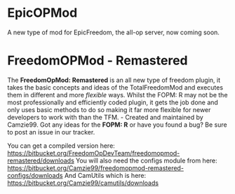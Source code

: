 # EpicOPMod #

A new type of mod for EpicFreedom, the all-op server, now coming soon.


# FreedomOPMod - Remastered #

The **FreedomOpMod: Remastered** is an all new type of freedom plugin, it takes the basic concepts and ideas of the TotalFreedomMod and executes them in different and more *flexible* ways. Whilst the FOPM: R may not be the most professionally and efficiently coded plugin, it gets the job done and only uses basic methods to do so making it far more flexible for newer developers to work with than the TFM. - Created and maintained by Camzie99. Got any ideas for the **FOPM: R** or have you found a bug? Be sure to post an issue in our tracker.

You can get a compiled version here:
https://bitbucket.org/FreedomOpDevTeam/freedomopmod-remastered/downloads
You will also need the configs module from here:
https://bitbucket.org/Camzie99/freedomopmod-remastered-configs/downloads
And CamUtils which is here:
https://bitbucket.org/Camzie99/camutils/downloads
